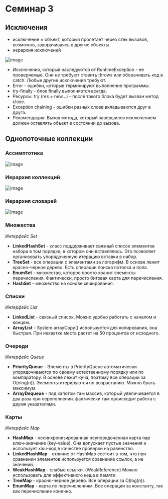 # Семинар 3

## Исключения

* исключение = объект, который пролетает через стек вызовов, возможно, заворачиваясь в другие объекты
* иерархия исключений

![image](https://github.com/user-attachments/assets/c1550e94-1e36-47b3-9266-1d4706220582)

* Исключения, который наследуются от RuntimeException - не проверяемые. Они не требуют ставить throws или оборачивать код в catch. Любые другие исключения требуют.
* Error - ошибки, которые терминируют выполнение программы.
* try-finally - блок finally выполняется всегда.
* Ресурсы: try (res = new...) - после такого блока будет вызван метод close.
* Exception chaining - ошибки разных слоев вкладываются друг в друга.
* Рекомендация: Вызов метода, который завершился исключением должен оставлять объект в состоянии до вызова.

## Однопоточные коллекции

### Ассимптотика

![image](https://github.com/user-attachments/assets/13592f9a-3328-4775-af72-cfce99618640)

### Иерархия коллекций

![image](https://github.com/user-attachments/assets/d0e46f82-b749-4a47-982f-ccbebe4e24ba)

### Иерархия словарей

![image](https://github.com/user-attachments/assets/a8e96485-7072-48fb-aad4-e95ea2bb2b8e)

### Множества

*Интерфейс Set*

* **LinkedHashSet** - класс поддерживает связный список элементов набора в том порядке, в котором они вставлялись. Это позволяет организовать упорядоченную итерацию вставки в набор.
* **TreeSet** - все операции с элементами за логарифм. В основе лежит красно-черное дерево. Есть операции поиска потолка и пола.
* **EnumSet** - множество, которое просто хранит элементы перечисления. Фактически, просто битовая карта для перечисления.
* **HashSet** - множество на основе хеширования.

### Списки

*Интерфейс List*

* **LinkedList** - связный список. Можно удобно работать с началом и концом.
* **ArrayList** - System.arrayCopy() используется для копирования, она быстрая. При нехватке места растет на 50 процентов от исходного.

### Очереди

*Интерфейс Queue*

* **PriorityQueue** - Элементы в PriorityQueue автоматически упорядочиваются по своему естественному порядку или по компаратору. В основе лежит куча, поэтому все операции за O(nlog(n)). Элементы итерируются по возрастанию. Можно брать максимум.
* **ArrayDequeue** - под капотом там массив, который увеличивается в два раза при переполнении. фактически там происходит работа с двумя указателями.

### Карты

*Интерфейс Map*

* **HashMap** - несинхронизированная неупорядоченная карта пар ключ-значение (key-value). Она допускает пустые значения и использует хэш-код в качестве проверки на равенство.
* **LinkedHashMap** - отличие от HashMap состоит в том, что при сравнении элементов используется сравнение ссылок, а не значений.
* **WeakHashMap** - слабые ссылки. (WeakReference) Можно использовать для эффективного кеша в памяти.
* **TreeMap** - красно-черное дерево. Все операции за O(log(n)).
* **EnumMap** - карта по перечислениям. Все операции за константу, так как перечисление конечно.
